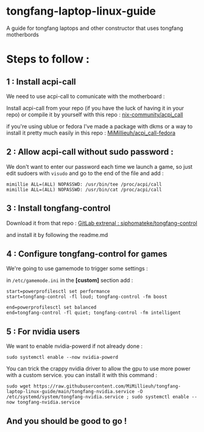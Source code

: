 # tongfang-laptop-linux-guide
A guide for tongfang laptops and other constructor that uses tongfang motherbords

# Steps to follow :

## 1 : Install acpi-call

We need to use acpi-call to comunicate with the motherboard : 

Install acpi-call from your repo (if you have the luck of having it in your repo) or compile it by yourself with this repo : [nix-community/acpi_call](https://github.com/nix-community/acpi_call)

if you're using ublue or fedora I've made a package with dkms or a way to install it pretty much easily in this repo : [MiMillieuh/acpi_call-fedora](https://github.com/MiMillieuh/acpi_call-fedora)

## 2 : Allow acpi-call without sudo password :

We don't want to enter our password each time we launch a game, so just edit sudoers with `visudo` and go to the end of the file and add : 

```
mimillie ALL=(ALL) NOPASSWD: /usr/bin/tee /proc/acpi/call
mimillie ALL=(ALL) NOPASSWD: /usr/bin/cat /proc/acpi/call
```

## 3 : Install tongfang-control

Download it from that repo : [GitLab extrenal : siphomateke/tongfang-control](https://gitlab.com/siphomateke/tongfang-control)

and install it by following the readme.md


## 4 : Configure tongfang-control for games

We're going to use gamemode to trigger some settings :

in `/etc/gamemode.ini` in the **[custom]** section add :

```
start=powerprofilesctl set performance
start=tongfang-control -fl loud; tongfang-control -fm boost

end=powerprofilesctl set balanced
end=tongfang-control -fl quiet; tongfang-control -fm intelligent
```

## 5 : For nvidia users

We want to enable nvidia-powerd if not already done : 

```
sudo systemctl enable --now nvidia-powerd
```

You can trick the crappy nvidia driver to allow the gpu to use more power with a custom service. you can install it with this command : 

```
sudo wget https://raw.githubusercontent.com/MiMillieuh/tongfang-laptop-linux-guide/main/tongfang-nvidia.service -O /etc/systemd/system/tongfang-nvidia.service ; sudo systemctl enable --now tongfang-nvidia.service
```

## And you should be good to go !
